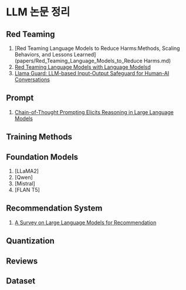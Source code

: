 # LLM 논문 정리

## Red Teaming

1. [Red Teaming Language Models to Reduce Harms:Methods, Scaling Behaviors, and Lessons Learned](papers/Red_Teaming_Language_Models_to_Reduce Harms.md)
2. [Red Teaming Language Models with Language Modelsd](papers/Red%20Teaming%20Language%20Models%20with%20Language%20Models.md)
3. [Llama Guard: LLM-based Input-Output Safeguard for Human-AI Conversations](papers/Llama%20Guard/Llama_Guard.md)

## Prompt

1. [Chain-of-Thought Prompting Elicits Reasoning in Large Language Models](papers/CoT.md)

## Training Methods

## Foundation Models

1. [LLaMA2]
2. [Qwen]
3. [Mistral]
4. [FLAN T5]

## Recommendation System

1. [A Survey on Large Language Models for Recommendation](papers/A_Survey_on_LLMs_for_Recommendation.md)

## Quantization

## Reviews

## Dataset